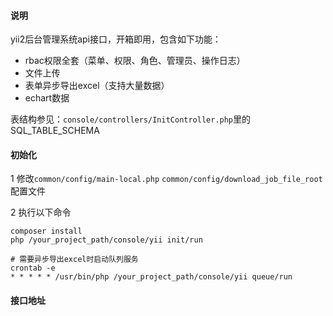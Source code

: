 #### 说明
yii2后台管理系统api接口，开箱即用，包含如下功能：
- rbac权限全套（菜单、权限、角色、管理员、操作日志）
- 文件上传
- 表单异步导出excel（支持大量数据）
- echart数据

表结构参见：`console/controllers/InitController.php`里的SQL_TABLE_SCHEMA

#### 初始化

1 修改`common/config/main-local.php` `common/config/download_job_file_root`配置文件

2 执行以下命令
```
composer install
php /your_project_path/console/yii init/run

# 需要异步导出excel时启动队列服务
crontab -e
* * * * * /usr/bin/php /your_project_path/console/yii queue/run
```

#### 接口地址
